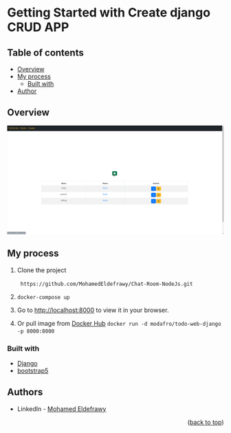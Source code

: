 # Getting Started with Create django CRUD APP

## Table of contents

- [Overview](#overview)
- [My process](#my-process)
    - [Built with](#built-with)
- [Author](#authors)


## Overview

![screen-gif](./overview.gif)

## My process

1) Clone the project

   ``` https://github.com/MohamedEldefrawy/Chat-Room-NodeJs.git```
2) ```docker-compose up```
3) Go to  [http://localhost:8000](http://localhost:8000) to view it in your browser.
4) Or pull image from [Docker Hub](https://hub.docker.com/r/modafro/todo-web-django) ```docker run -d modafro/todo-web-django -p 8000:8000 ```

### Built with
* [Django](https://www.djangoproject.com/download/)
* [bootstrap5](https://getbootstrap.com/)


## Authors

* LinkedIn - [Mohamed Eldefrawy](https://www.linkedin.com/in/mohamedeldefrawy)

<p align="right">(<a href="#top">back to top</a>)</p>

